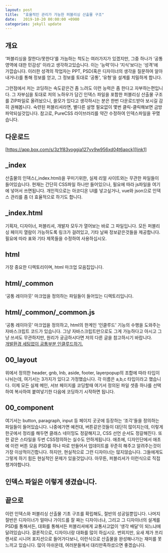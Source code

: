 ```yaml
---
layout: post
title:  "효율적인 관리가 가능한 퍼블리싱 산출물 구조"
date:   2019-10-20 00:00:00 +0900
categories: jekyll update
---
```

## 개요
‘퍼블리싱을 잘한다/못한다’를 가늠하는 척도는 여러가지가 있겠지만, 그중 하나가 ‘공통 영역에 대한 민감성' 이라고 생각하고있습니다. 이는 ‘능력’이나 ‘지식’보다는 ‘성격'에 가깝습니다. 이러한 성격의 작업자는 PPT, PSD(혹은 디자이너의 생각을 질문하여 알아내거나)를 통해 정보를 얻고, 그 정보를 토대로 ‘공통', ‘유형'을 설계를 치밀하게 합니다.

그런점에서 저는 코딩하는 속도같은건 좀 느려도 이런 능력은 좀 한다고 자부하는편입니다. 그 자부심을 토대로 저의 노하우가 담긴 인덱스 파일을 포함한 퍼블리싱 산출물 구조를 ZIP파일로 올려놨으니, 쓸모가 있다고 생각하시는 분은 한번 다운로드받아 보시길 감히 권해봅니다. 숙련된 퍼블리셔라면, 별다른 설명 필요없이 몇번 클릭-클릭해보면 금방 파악되실것입니다. 참고로, PureCSS 라이브러리를 약간 수정하여 인덱스파일을 꾸몄습니다.

## 다운로드
[https://app.box.com/s/3z1f83voggia127yv9w956xd04t6apck][link1]

[link1]: https://app.box.com/s/3z1f83voggia127yv9w956xd04t6apck

## _index
산출물의 인덱스(_index.html)을 꾸미기위한, 실제 리얼 사이트와는 무관한 파일들이 들어있습니다. 현재는 간단히 CSS파일 하나만 들어있으나, 필요에 따라 js파일을 여기에 넣어서 쓰면됩니다. 개인적으로는 아코디온 UI를 넣고싶거나, vue와 json으로 인덱스 관리를 좀 더 효율적으로 하기도 합니다.

## _index.html
기획자, 디자이너, 퍼블리셔, 개발자 모두가 열어보는 바로 그 파일입니다. 모든 퍼블리싱 페이지 열람이 가능하도록 링크가 걸려있고, 기타 날짜 정보같은것들을 제공합니다. 필요에 따라 표와 기타 제목들을 수정하여 사용하십시오.

## html
가장 중요한 디렉토리이며, html 마크업 모음집입니다.

## html/_common
‘공통 레이아웃' 마크업을 정의하는 파일들이 들어있는 디렉토리입니다.

## html/_common/_common.js
‘공통 레이아웃’ 마크업을 정의하고, html의 한계인 ‘인클루드' 기능의 수행을 도와주는 자바스크립트 코드가 있습니다.
그냥 자바스크립트만으로도 그게 가능하다고 아시고 그냥 쓰셔도 무관하지만, 원리가 궁금하시다면 저의 다른 글을 참고하시기 바랍니다.  
[개발환경 세팅없이 공통부분 인클루드하기.][link2]

[link2]: https://spacepublisher.github.io/jekyll/update/2018/05/10/common-html-including-without-setting-development-environment.html

## 00_layout
위에서 정의한 header, gnb, lnb, aside, footer, layerpopup의 조합에 따라 타입이 나뉘는데, 여기서는 3가지가 있다고 가정했습니다. 각 이름은 a,b,c 타입이라고 했습니다. 이제 모든 실제 메인, 서브 페이지를 코딩할때 여기서 정의된 파일 셋중 하나를 선택하여 복사하여 붙여넣기한 다음에 코딩하기 시작하면 됩니다.

## 00_component
여기서는 button, paragraph, input 등 페이지 곳곳에 등장하는 ‘조각'들을 정의하는 파일들이 들어있습니다. 나중에가면 예컨대, 버튼같은것들이 대단히 많이지는데, 이렇게 한곳에서 정리를 해두면 클래스 네이밍도 정갈해지고, CSS 선언 순서도 정갈해진다. 또한 같은 스타일을 두번 CSS정의하는 실수도 안하게됩니다. 애초에, 디자인단에서 애초에 이런 버튼 모음 PSD를 하나 따로 만들어서 업데이트를 꾸준히 해주고 알려주는것이 가장 이상적이긴합니다. 하지만, 현실적으로 그런 디자이너는 많지않습니다. 그들에게도 그렇게 하기 힘든 현실적인 문제가 있을것입니다. 아무튼, 퍼블리셔가 이런식으로 직접 챙겨야합니다.

## 인덱스 파일은 이렇게 생겼습니다.

## 끝으로
이런 인덱스와 퍼블리싱 산출물 기초 구조를 확립해도, 절반의 성공일뿐입니다. 나머지 절반은 디자이너가 얼마나 가이드를 잘 짜는 디자이너냐, 그리고 그 디자이너의 설계를 PSD를 통해서든, 대화를 통해서든 퍼블리셔에게 교통사고없이 ‘생각 배달'이 되느냐에 달려있습니다. 결론적으로, 디자이너랑 대화를 많이 하십시오.
번외지만, 요새 제가 프리랜서로 시니어 포지션으로 들어가다보니, 이런식으로 산출물을 완성해나가는 재미를 못느끼고 있습니다. 많이 아쉬운데, 여러분들께서 대리만족하셨으면 좋겠습니다.
